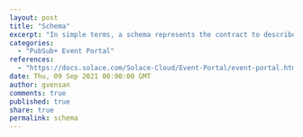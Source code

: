 ```yaml
---
layout: post
title: "Schema"
excerpt: "In simple terms, a schema represents the contract to describe the payload of an event. Producers and consumers of an event can trust that the event's payload matches the schema definition assigned to that event. Schemas define a type of payload through JSON, AVRO, XML, Binary, or Text. JSON, AVRO, and XML schemas have content that describes each property of the schema. The content is either in JSON or AVRO Schema format, or XSD/DTD format."
categories:
  - "PubSub+ Event Portal"
references:
  - "https://docs.solace.com/Solace-Cloud/Event-Portal/event-portal.htm#Schema"
date: Thu, 09 Sep 2021 00:00:00 GMT
author: gvensan
comments: true
published: true
share: true
permalink: schema
---
```

